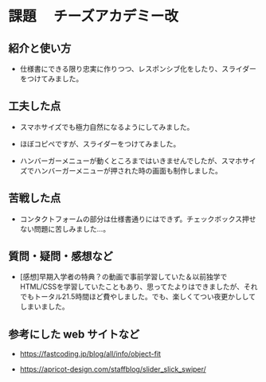 # 課題　 チーズアカデミー改

## 紹介と使い方

  - 仕様書にできる限り忠実に作りつつ、レスポンシブ化をしたり、スライダーをつけてみました。

## 工夫した点

  - スマホサイズでも極力自然になるようにしてみました。

  - ほぼコピペですが、スライダーをつけてみました。

  - ハンバーガーメニューが動くところまではいきませんでしたが、スマホサイズでハンバーガーメニューが押された時の画面も制作しました。

## 苦戦した点

  - コンタクトフォームの部分は仕様書通りにはできず。チェックボックス押せない問題に苦しみました…。

## 質問・疑問・感想など

  - [感想]早期入学者の特典？の動画で事前学習していた＆以前独学でHTML/CSSを学習していたこともあり、思ってたよりはできましたが、それでもトータル21.5時間ほど費やしました。でも、楽しくてつい夜更かししてしまいました。

## 参考にした web サイトなど

  - https://fastcoding.jp/blog/all/info/object-fit
  
  - https://apricot-design.com/staffblog/slider_slick_swiper/ 